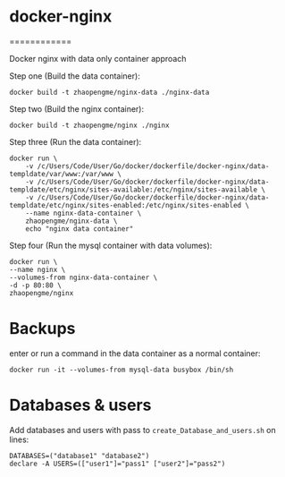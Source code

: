 # docker-nginx
============

Docker nginx with data only container approach

Step one (Build the data container):

    docker build -t zhaopengme/nginx-data ./nginx-data

Step two (Build the nginx container):

    docker build -t zhaopengme/nginx ./nginx

Step three (Run the data container):
    
    docker run \
        -v /c/Users/Code/User/Go/docker/dockerfile/docker-nginx/data-templdate/var/www:/var/www \
        -v /c/Users/Code/User/Go/docker/dockerfile/docker-nginx/data-templdate/etc/nginx/sites-available:/etc/nginx/sites-available \
        -v /c/Users/Code/User/Go/docker/dockerfile/docker-nginx/data-templdate/etc/nginx/sites-enabled:/etc/nginx/sites-enabled \
        --name nginx-data-container \
        zhaopengme/nginx-data \
        echo "nginx data container"

Step four (Run the mysql container with data volumes):

    docker run \
    --name nginx \
    --volumes-from nginx-data-container \
    -d -p 80:80 \
    zhaopengme/nginx

# Backups

enter or run a command in the data container as a normal container:

    docker run -it --volumes-from mysql-data busybox /bin/sh

# Databases & users

Add databases and users with pass to ``create_Database_and_users.sh`` on lines:

    DATABASES=("database1" "database2")
    declare -A USERS=(["user1"]="pass1" ["user2"]="pass2")
